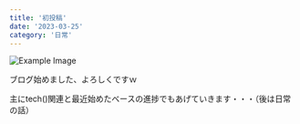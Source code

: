 ```yaml
---
title: '初投稿'
date: '2023-03-25'
category: '日常'
---
```


![Example Image](/images/ike.png)

ブログ始めました、よろしくですｗ

主にtech()関連と最近始めたベースの進捗でもあげていきます・・・（後は日常の話）

